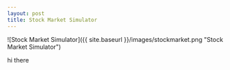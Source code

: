 ```yaml
---
layout: post
title: Stock Market Simulator
---
```


![Stock Market Simulator]({{ site.baseurl }}/images/stockmarket.png "Stock Market Simulator")

hi there
